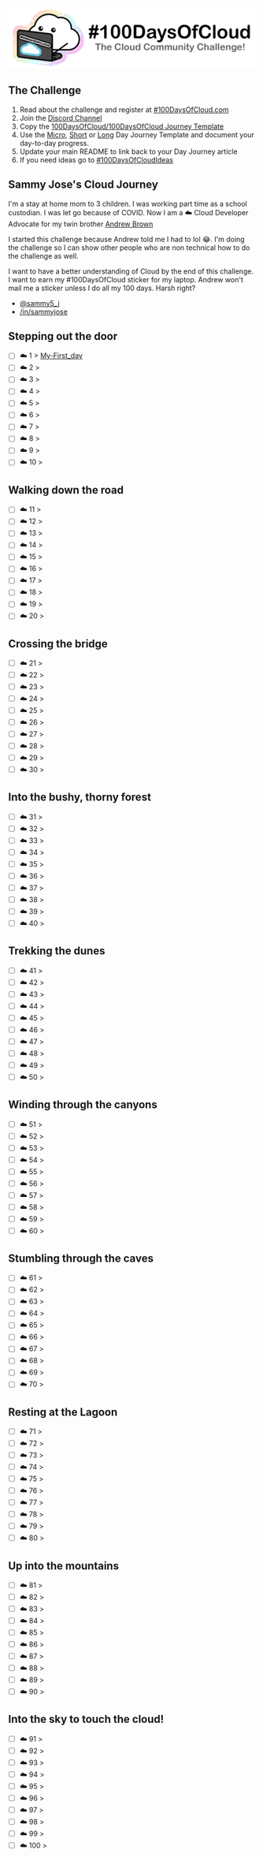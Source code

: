 <p align="center">
  <img src="banner.png">
</p>

## The Challenge
1. Read about the challenge and register at [#100DaysOfCloud.com](https://100DaysOfCloud.com)
2. Join the [Discord Channel](https://discord.gg/c6Db8nY)
3. Copy the [100DaysOfCloud/100DaysOfCloud Journey Template](https://github.com/100DaysOfCloud/100DaysOfCloud/generate)
4. Use the [Micro](Templates/000-DAY-ARTICLE-MICRO-TEMPLATE.md), [Short](Templates/001-DAY-ARTICLE-SHORT-TEMPLATE.md) or [Long](Templates/002-DAY-ARTICLE-LONG-TEMPLATE.md) Day Journey Template and document your day-to-day progress.
5. Update your main README to link back to your Day Journey article
4. If you need ideas go to [#100DaysOfCloudIdeas](https://github.com/100DaysOfCloud/100DaysOfCloudIdeas)

## Sammy Jose's Cloud Journey

I'm a stay at home mom to 3 children.
I was working part time as a school custodian.
I was let go because of COVID.
Now I am a ☁️ Cloud Developer Advocate for my twin brother [Andrew Brown](https://twitter.com/andrewbrown)

I started this challenge because Andrew told me I had to lol 😂.
I'm doing the challenge so I can show other people who are non technical how to do the challenge as well.

I want to have a better understanding of Cloud by the end of this challenge.
I want to earn my #100DaysOfCloud sticker for my laptop.
Andrew won't mail me a sticker unless I do all my 100 days.
Harsh right?

- [@sammy5_j](https://twitter.com/sammy5_j)
- [/in/sammyjose](https://www.linkedin.com/in/sammyjose)

## Stepping out the door

- [ ] ☁️ 1 > [My-First_day](Journey/001-My-First_Day.md)
- [ ] ☁️ 2 >
- [ ] ☁️ 3 >
- [ ] ☁️ 4 >
- [ ] ☁️ 5 >
- [ ] ☁️ 6 >
- [ ] ☁️ 7 >
- [ ] ☁️ 8 >
- [ ] ☁️ 9 >
- [ ] ☁️ 10 >

## Walking down the road

- [ ] ☁️ 11 >
- [ ] ☁️ 12 >
- [ ] ☁️ 13 >
- [ ] ☁️ 14 >
- [ ] ☁️ 15 >
- [ ] ☁️ 16 >
- [ ] ☁️ 17 >
- [ ] ☁️ 18 >
- [ ] ☁️ 19 >
- [ ] ☁️ 20 >

## Crossing the bridge

- [ ] ☁️ 21 >
- [ ] ☁️ 22 >
- [ ] ☁️ 23 >
- [ ] ☁️ 24 >
- [ ] ☁️ 25 >
- [ ] ☁️ 26 >
- [ ] ☁️ 27 >
- [ ] ☁️ 28 >
- [ ] ☁️ 29 >
- [ ] ☁️ 30 >

## Into the bushy, thorny forest

- [ ] ☁️ 31 >
- [ ] ☁️ 32 >
- [ ] ☁️ 33 >
- [ ] ☁️ 34 >
- [ ] ☁️ 35 >
- [ ] ☁️ 36 >
- [ ] ☁️ 37 >
- [ ] ☁️ 38 >
- [ ] ☁️ 39 >
- [ ] ☁️ 40 >

## Trekking the dunes

- [ ] ☁️ 41 >
- [ ] ☁️ 42 >
- [ ] ☁️ 43 >
- [ ] ☁️ 44 >
- [ ] ☁️ 45 >
- [ ] ☁️ 46 >
- [ ] ☁️ 47 >
- [ ] ☁️ 48 >
- [ ] ☁️ 49 >
- [ ] ☁️ 50 >

## Winding through the canyons

- [ ] ☁️ 51 >
- [ ] ☁️ 52 >
- [ ] ☁️ 53 >
- [ ] ☁️ 54 >
- [ ] ☁️ 55 >
- [ ] ☁️ 56 >
- [ ] ☁️ 57 >
- [ ] ☁️ 58 >
- [ ] ☁️ 59 >
- [ ] ☁️ 60 >

## Stumbling through the caves

- [ ] ☁️ 61 >
- [ ] ☁️ 62 >
- [ ] ☁️ 63 >
- [ ] ☁️ 64 >
- [ ] ☁️ 65 >
- [ ] ☁️ 66 >
- [ ] ☁️ 67 >
- [ ] ☁️ 68 >
- [ ] ☁️ 69 >
- [ ] ☁️ 70 >

## Resting at the Lagoon

- [ ] ☁️ 71 >
- [ ] ☁️ 72 >
- [ ] ☁️ 73 >
- [ ] ☁️ 74 >
- [ ] ☁️ 75 >
- [ ] ☁️ 76 >
- [ ] ☁️ 77 >
- [ ] ☁️ 78 >
- [ ] ☁️ 79 >
- [ ] ☁️ 80 >

## Up into the mountains

- [ ] ☁️ 81 >
- [ ] ☁️ 82 >
- [ ] ☁️ 83 >
- [ ] ☁️ 84 >
- [ ] ☁️ 85 >
- [ ] ☁️ 86 >
- [ ] ☁️ 87 >
- [ ] ☁️ 88 >
- [ ] ☁️ 89 >
- [ ] ☁️ 90 >

## Into the sky to touch the cloud!

- [ ] ☁️ 91 >
- [ ] ☁️ 92 >
- [ ] ☁️ 93 >
- [ ] ☁️ 94 >
- [ ] ☁️ 95 >
- [ ] ☁️ 96 >
- [ ] ☁️ 97 >
- [ ] ☁️ 98 >
- [ ] ☁️ 99 >
- [ ] ☁️ 100 >
